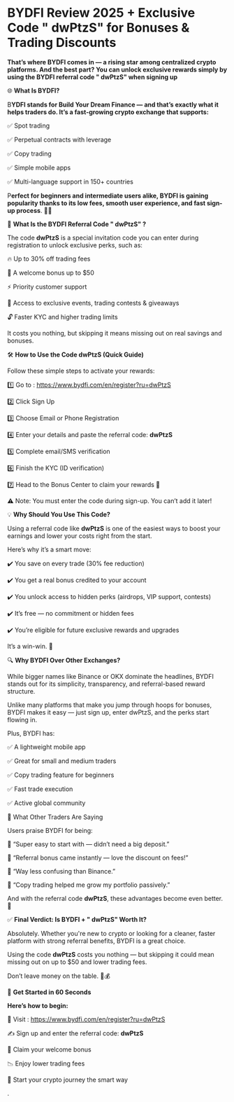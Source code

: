 #  BYDFI Review 2025 + Exclusive Code " dwPtzS" for Bonuses & Trading Discounts

**That’s where BYDFI comes in — a rising star among centralized crypto platforms. And the best part? You can unlock exclusive rewards simply by using the BYDFI referral code " dwPtzS" when signing up**

🌐 **What Is BYDFI?**

B**YDFI stands for Build Your Dream Finance — and that’s exactly what it helps traders do. It’s a fast-growing crypto exchange that supports:**

✅ Spot trading

✅ Perpetual contracts with leverage

✅ Copy trading

✅ Simple mobile apps

✅ Multi-language support in 150+ countries

P**erfect for beginners and intermediate users alike, BYDFI is gaining popularity thanks to its low fees, smooth user experience, and fast sign-up process**. 📱✨

🎁 **What Is the BYDFI Referral Code " dwPtzS" ?**

The code **dwPtzS** is a special invitation code you can enter during registration to unlock exclusive perks, such as:

🔥 Up to 30% off trading fees

🎉 A welcome bonus up to $50

⚡ Priority customer support

🎯 Access to exclusive events, trading contests & giveaways

🔓 Faster KYC and higher trading limits

It costs you nothing, but skipping it means missing out on real savings and bonuses.

🛠️ **How to Use the Code dwPtzS (Quick Guide)**

Follow these simple steps to activate your rewards:


1️⃣ Go to  : https://www.bydfi.com/en/register?ru=dwPtzS

2️⃣ Click Sign Up

3️⃣ Choose Email or Phone Registration

4️⃣ Enter your details and paste the referral code: **dwPtzS**

5️⃣ Complete email/SMS verification

6️⃣ Finish the KYC (ID verification)

7️⃣ Head to the Bonus Center to claim your rewards 🎊

⚠️ Note: You must enter the code during sign-up. You can’t add it later!

💡 **Why Should You Use This Code?**

Using a referral code like **dwPtzS** is one of the easiest ways to boost your earnings and lower your costs right from the start.

Here’s why it’s a smart move:

✔️ You save on every trade (30% fee reduction)

✔️ You get a real bonus credited to your account

✔️ You unlock access to hidden perks (airdrops, VIP support, contests)

✔️ It’s free — no commitment or hidden fees

✔️ You’re eligible for future exclusive rewards and upgrades

It’s a win-win. 🙌

🔍 **Why BYDFI Over Other Exchanges?**

While bigger names like Binance or OKX dominate the headlines, BYDFI stands out for its simplicity, transparency, and referral-based reward structure.

Unlike many platforms that make you jump through hoops for bonuses, BYDFI makes it easy — just sign up, enter dwPtzS, and the perks start flowing in.

Plus, BYDFI has:


✅ A lightweight mobile app

✅ Great for small and medium traders

✅ Copy trading feature for beginners

✅ Fast trade execution

✅ Active global community

👥 What Other Traders Are Saying

Users praise BYDFI for being:


💬 “Super easy to start with — didn’t need a big deposit.”

💬 “Referral bonus came instantly — love the discount on fees!”

💬 “Way less confusing than Binance.”

💬 “Copy trading helped me grow my portfolio passively.”

And with the referral code **dwPtzS**, these advantages become even better. 🚀

✅ **Final Verdict: Is BYDFI + " dwPtzS" Worth It?**

Absolutely. Whether you're new to crypto or looking for a cleaner, faster platform with strong referral benefits, BYDFI is a great choice.

Using the code **dwPtzS** costs you nothing — but skipping it could mean missing out on up to $50 and lower trading fees.

Don’t leave money on the table. 🧠💰

🔑 **Get Started in 60 Seconds**

**Here’s how to begin:**

🔗 Visit  : https://www.bydfi.com/en/register?ru=dwPtzS

✍️ Sign up and enter the referral code: **dwPtzS**

🎁 Claim your welcome bonus

📉 Enjoy lower trading fees

🚀 Start your crypto journey the smart way



.
